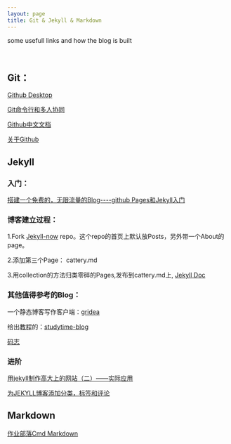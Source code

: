 ```yaml
---
layout: page
title: Git & Jekyll & Markdown
---
```


some usefull links and how the blog is built

<br />

## Git：

[Github Desktop](https://www.jianshu.com/p/06a960d991aa)

[Git命令行和多人协同](https://www.cnblogs.com/guoyaohua/p/Git-tutorial.html)

[Github中文文档](https://docs.github.com/cn)

[关于Github](https://mp.weixin.qq.com/s?__biz=MzAxMjY0NTY5OA==&mid=2649880532&idx=1&sn=419e8c14c05e7563b3490a78591807dd&chksm=83abf3f9b4dc7aef5a1de717af1c292d9a30722220376cb95edce9f165f32d385e8c12976bd4&token=700119798&lang=zh_CN#rd)


## Jekyll

### 入门：

[搭建一个免费的，无限流量的Blog----github Pages和Jekyll入门](http://www.ruanyifeng.com/blog/2012/08/blogging_with_jekyll.html)

### 博客建立过程：

1.Fork [Jekyll-now](https://github.com/barryclark/jekyll-now) repo。这个repo的首页上默认放Posts，另外带一个About的page。

2.添加第三个Page： cattery.md

3.用collection的方法归类零碎的Pages,发布到cattery.md上, [Jekyll Doc](https://jekyllrb.com/docs/collections/)

### 其他值得参考的Blog：

一个静态博客写作客户端：[gridea](https://github.com/getgridea/gridea)

给出[教程](https://segmentfault.com/a/1190000019438205)的：[studytime-blog](https://github.com/mystudytime/studytime-blog)

[码志](https://github.com/mzlogin/mzlogin.github.io)

### 进阶
[用jekyll制作高大上的网站（二）——实际应用](https://www.cnblogs.com/strick/p/5484779.html)

[为JEKYLL博客添加分类，标签和评论](http://zixiaojindao.github.io/blogging/2012/09/30/jekyll-category-tag-recent-comment/)

## Markdown

[作业部落Cmd Markdown](https://www.zybuluo.com/mdeditor)
